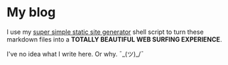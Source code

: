 # My blog

I use my [super simple static site
generator](https://git.sr.ht/~will-clarke/super-simple-static-site-generator)
shell script to turn these markdown files into a **TOTALLY BEAUTIFUL WEB SURFING
EXPERIENCE**.

I've no idea what I write here. Or why. ¯\_(ツ)_/¯

